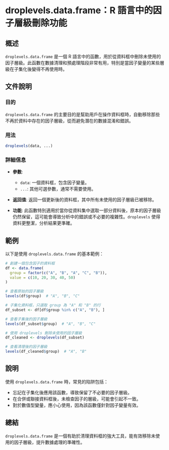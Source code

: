 <!--
Meta Description: # droplevels.data.frame：R 語言中的因子層級刪除功能 ## 概述 `droplevels.data.frame` 是一個 R 語言中的函數，用於從資料框中刪除未使用的因子層級。此函數在數據清理和預處理階段非常有用，特別是當因子變量的某些層級在子集化後變得不再使用時。 ## 文...
Meta Keywords: droplevels, data, frame, group, levels
-->

# droplevels.data.frame：R 語言中的因子層級刪除功能

## 概述
`droplevels.data.frame` 是一個 R 語言中的函數，用於從資料框中刪除未使用的因子層級。此函數在數據清理和預處理階段非常有用，特別是當因子變量的某些層級在子集化後變得不再使用時。

## 文件說明
### 目的
`droplevels.data.frame` 的主要目的是幫助用戶在操作資料框時，自動移除那些不再於資料中存在的因子層級，從而避免潛在的數據混淆和錯誤。

### 用法
```R
droplevels(data, ...)
```

### 詳細信息
- **參數**:
  - `data`: 一個資料框，包含因子變量。
  - `...`: 其他可選參數，通常不需要使用。

- **返回值**: 返回一個更新後的資料框，其中所有未使用的因子層級已被移除。

- **功能**: 此函數特別適用於當你從資料集中選取一部分資料後，原本的因子層級仍然保留，這可能會導致分析中的錯誤或不必要的複雜性。`droplevels` 使得資料更整潔，分析結果更準確。

## 範例
以下是使用 `droplevels.data.frame` 的基本範例：

```R
# 創建一個包含因子的資料框
df <- data.frame(
  group = factor(c("A", "B", "A", "C", "B")),
  value = c(10, 20, 30, 40, 50)
)

# 查看原始的因子層級
levels(df$group)  # "A", "B", "C"

# 子集化資料框，只選取 group 為 "A" 和 "B" 的行
df_subset <- df[df$group %in% c("A", "B"), ]

# 查看子集後的因子層級
levels(df_subset$group)  # "A", "B", "C"

# 使用 droplevels 刪除未使用的因子層級
df_cleaned <- droplevels(df_subset)

# 查看清理後的因子層級
levels(df_cleaned$group)  # "A", "B"
```

## 說明
使用 `droplevels.data.frame` 時，常見的陷阱包括：
- 忘記在子集化後應用該函數，導致保留了不必要的因子層級。
- 在合併或聯接資料框後，未檢查因子的層級，可能會引起不一致。
- 對於數值型變量，應小心使用，因為該函數僅針對因子變量有效。

## 總結
`droplevels.data.frame` 是一個有助於清理資料框的強大工具，能有效移除未使用的因子層級，提升數據處理的準確性。
